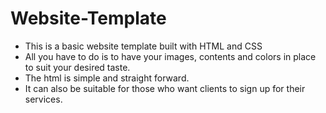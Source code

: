 # Website-Template
- This is a basic website template built with HTML and CSS
- All you have to do is to have your images, contents and colors in place to suit your desired taste.
- The html is simple and straight forward.
- It can also be suitable for those who want clients to sign up for their services.
